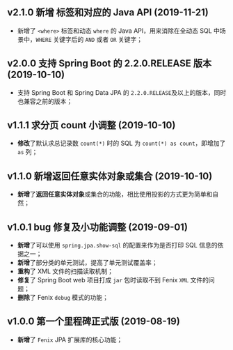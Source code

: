 ## v2.1.0 新增 <where> 标签和对应的 Java API (2019-11-21)

- 新增了 `<where>` 标签和动态 `where` 的 Java API，用来消除在全动态 SQL 中场景中，`WHERE` 关键字后的 `AND` 或者 `OR` 关键字；

## v2.0.0 支持 Spring Boot 的 2.2.0.RELEASE 版本 (2019-10-10)

- 支持 Spring Boot 和 Spring Data JPA 的 `2.2.0.RELEASE`及以上的版本，同时也兼容之前的版本；

## v1.1.1 求分页 count 小调整 (2019-10-10)

- **修改**了默认求总记录数 `count(*)` 时的 SQL 为 `count(*) as count`，即增加了 `as` 列；

## v1.1.0 新增返回任意实体对象或集合 (2019-10-10)

- **新增**了**返回任意实体对象**或集合的功能，相比使用投影的方式更为简单和自然；

## v1.0.1 bug 修复及小功能调整 (2019-09-01)

- **新增**了可以使用 `spring.jpa.show-sql` 的配置来作为是否打印 SQL 信息的依据之一；
- **新增**了部分类的单元测试，提高了单元测试覆盖率；
- **重构**了 XML 文件的扫描读取机制；
- **修复**了 Spring Boot web 项目打成 `jar` 包时读取不到 Fenix `XML` 文件的问题；
- **删除**了 Fenix `debug` 模式的功能；

## v1.0.0 第一个里程碑正式版 (2019-08-19)

- **新增**了 `Fenix` JPA 扩展库的核心功能；
